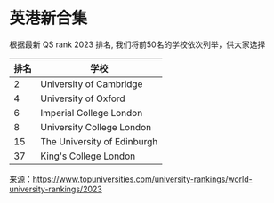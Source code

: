 # 英港新合集

根据最新 QS rank 2023 排名, 我们将前50名的学校依次列举，供大家选择


| 排名     | 学校 |
| ----------- | ----------- |
| 2      | University of Cambridge|
| 4   | University of Oxford |
| 6   | Imperial College London |
| 8  | University College London|
| 15   | The University of Edinburgh |
|37   | King's College London |

来源：https://www.topuniversities.com/university-rankings/world-university-rankings/2023